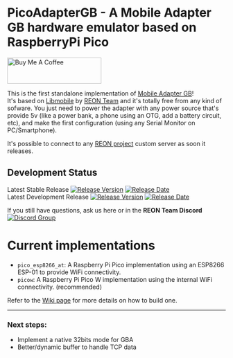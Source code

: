# PicoAdapterGB - A Mobile Adapter GB hardware emulator based on RaspberryPi Pico

<a href="https://www.buymeacoffee.com/zenaro147" target="_blank"><img src="https://cdn.buymeacoffee.com/buttons/v2/default-yellow.png" alt="Buy Me A Coffee" style="height: 60px !important;width: 217px !important;" ></a>

This is the first standalone implementation of [Mobile Adapter GB](https://bulbapedia.bulbagarden.net/wiki/Mobile_Game_Boy_Adapter)!
<br>It's based on [Libmobile](https://github.com/REONTeam/libmobile) by [REON Team](https://github.com/REONTeam) and it's totally free from any kind of sofware. You just need to power the adapter with any power source that's provide 5v (like a power bank, a phone using an OTG, add a battery circuit, etc), and make the first configuration (using any Serial Monitor on PC/Smartphone).

It's possible to connect to any [REON project](https://github.com/REONTeam/reon) custom server as soon it releases.

## Development Status
Latest Stable Release  [![Release Version](https://img.shields.io/github/v/release/zenaro147/PicoAdapterGB?style=plastic)](https://github.com/zenaro147/PicoAdapterGB/releases/latest/)  [![Release Date](https://img.shields.io/github/release-date/zenaro147/PicoAdapterGB?style=plastic)](https://github.com/zenaro147/PicoAdapterGB/releases/latest/)
<br>Latest Development Release  [![Release Version](https://img.shields.io/github/release/zenaro147/PicoAdapterGB/all.svg?style=plastic)](https://github.com/zenaro147/PicoAdapterGB/releases/) [![Release Date](https://img.shields.io/github/release-date-pre/zenaro147/PicoAdapterGB.svg?style=plastic)](https://github.com/zenaro147/PicoAdapterGB/releases/) 

If you still have questions, ask us here or in the **REON Team Discord** [![Discord Group](https://img.shields.io/badge/chat-on%20Discord-738ADB)](https://discord.gg/mKT4pTfUqC)

# Current implementations
- `pico_esp8266_at`: A Raspberry Pi Pico implementation using an ESP8266 ESP-01 to provide WiFi connectivity. 
- `picow`: A Raspberry Pi Pico W implementation using the internal WiFi connectivity. (recommended)

Refer to the [Wiki page](https://github.com/zenaro147/PicoAdapterGB/wiki) for more details on how to build one.

-----------------------
### Next steps:
* Implement a native 32bits mode for GBA
* Better/dynamic buffer to handle TCP data

